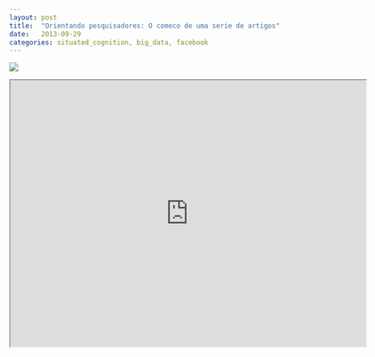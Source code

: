 ```yaml
---
layout: post
title:  "Orientando pesquisadores: O comeco de uma serie de artigos"
date:   2013-09-29
categories: situated_cognition, big_data, facebook
---
```


![](https://lh5.googleusercontent.com/-NFPD8IREMX4/UkLT_E35bCI/AAAAAAAA4Uk/VdQPKKT90To/w805-h403-no/fractal2.png)


<iframe src="https://docs.google.com/file/d/0B4Ke-17mTW1_Tk5sUDh3emFFWWc/preview" width="640" height="480"></iframe>
